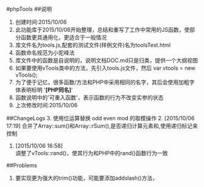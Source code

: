 #phpTools
##说明
1. 创建时间:2015/10/06
2. 此功能库于2015/10/06开始整理，总结和重写了工作中常用的JS函数，使部分函数更具通用化，更适合于一般情况 
3. 库文件名为tools.js,配套的测试文件(样例文件)名为toolsTest.html  
4. 函数命名规范为小驼峰法  
5. 库文件中的函数是自说明的，说明文档DOC.md只是归类，提供一个大纲视图
6. 如果要使用vTools类中的方法，先引入tools.js文件，然后
var vtools = new vTools();
7. 为了便于记忆，很多函数/方法和PHP中采用相同的名字，其后会使用加粗字体表明标明  '**[PHP同名]**'
8. 函数说明中的'可重入函数'，表示函数的行为不改变实参的状态 
9. 上次修改时间:2015/10/06

##ChangeLogs
3. 使用位运算替换 odd even mod 的取模操作
2. [2015/10/06 17:19]
合并了Array::sum()和Array::rSum(),是否递归计算元素和,使用递归标记来控制
1. [2015/10/06 16:58]  
调整了vTools::rand()，使其行为和PHP中的rand()函数行为一致 

##Problems
1. 要实现更为强大的trim()功能，可能要添加addslash()方法，

